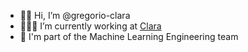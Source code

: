 - 👋🏽 Hi, I’m @gregorio-clara
- 🧑🏾‍💻 I’m currently working at [Clara](https://github.com/clara-team)
- 🔮 I'm part of the Machine Learning Engineering team

<!---
gregorio-clara/gregorio-clara is a ✨ special ✨ repository because its `README.md` (this file) appears on your GitHub profile.
You can click the Preview link to take a look at your changes.
--->
